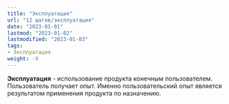 ```yaml
---
title: "Эксплуатация"
url: "12 шагов/эксплуатация"
date: "2023-01-01"
lastmod: "2023-01-02"
lastmodified: "2023-01-03"
tags:
- Эксплуатация
weight: -9
---
```


**Эксплуатация** - использование продукта конечным пользователем. Пользователь получает опыт. Именно пользовательский опыт является результатом применения продукта по назначению.
